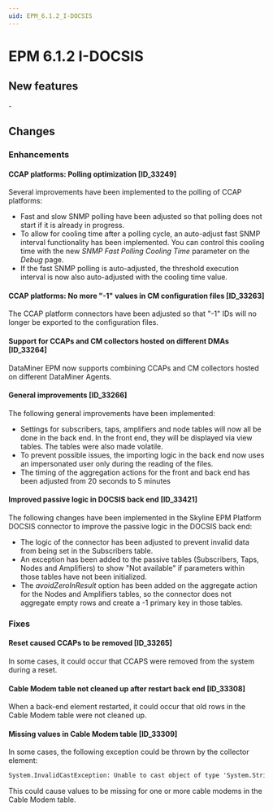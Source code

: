 ```yaml
---
uid: EPM_6.1.2_I-DOCSIS
---
```


# EPM 6.1.2 I-DOCSIS

## New features

\-

## Changes

### Enhancements

#### CCAP platforms: Polling optimization \[ID_33249\]

Several improvements have been implemented to the polling of CCAP platforms:

- Fast and slow SNMP polling have been adjusted so that polling does not start if it is already in progress.
- To allow for cooling time after a polling cycle, an auto-adjust fast SNMP interval functionality has been implemented. You can control this cooling time with the new *SNMP Fast Polling Cooling Time* parameter on the *Debug* page.
- If the fast SNMP polling is auto-adjusted, the threshold execution interval is now also auto-adjusted with the cooling time value.

#### CCAP platforms: No more "-1" values in CM configuration files \[ID_33263\]

The CCAP platform connectors have been adjusted so that "-1" IDs will no longer be exported to the configuration files.

#### Support for CCAPs and CM collectors hosted on different DMAs \[ID_33264\]

DataMiner EPM now supports combining CCAPs and CM collectors hosted on different DataMiner Agents.

#### General improvements \[ID_33266\]

The following general improvements have been implemented:

- Settings for subscribers, taps, amplifiers and node tables will now all be done in the back end. In the front end, they will be displayed via view tables. The tables were also made vola­tile.
- To prevent possible issues, the importing logic in the back end now uses an impersonated user only during the reading of the files.
- The timing of the aggregation actions for the front and back end has been adjusted from 20 seconds to 5 minutes

#### Improved passive logic in DOCSIS back end \[ID_33421\]

The following changes have been implemented in the Skyline EPM Platform DOCSIS connector to improve the passive logic in the DOCSIS back end:

- The logic of the connector has been adjusted to prevent invalid data from being set in the Subscribers table.
- An exception has been added to the passive tables (Subscribers, Taps, Nodes and Amplifi­ers) to show "Not available" if parameters within those tables have not been initialized.
- The *avoidZeroInResult* option has been added on the aggregate action for the Nodes and Amplifiers tables, so the connector does not aggregate empty rows and create a -1 primary key in those tables.

### Fixes

#### Reset caused CCAPs to be removed \[ID_33265\]

In some cases, it could occur that CCAPS were removed from the system during a reset.

#### Cable Modem table not cleaned up after restart back end \[ID_33308\]

When a back-end element restarted, it could occur that old rows in the Cable Modem table were not cleaned up.

#### Missing values in Cable Modem table \[ID_33309\]

In some cases, the following exception could be thrown by the collector element:

```txt
System.InvalidCastException: Unable to cast object of type 'System.String' to type 'System.Object[]'.
```

This could cause values to be missing for one or more cable modems in the Cable Modem table.
